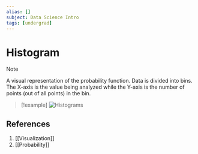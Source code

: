 ```yaml
---
alias: []
subject: Data Science Intro
tags: [undergrad]
---
```

# Histogram

> [!note]
> A visual representation of the probability function. Data is divided into bins.
> The X-axis is the value being analyzed while the Y-axis is the number of points (out of all points) in the bin.

> [!example]
> ![Histograms](https://www.metabase.com/learn/images/visualizing-your-data-as-a-histogram/axes-options.gif)

## References
1. [[Visualization]]
2. [[Probability]]